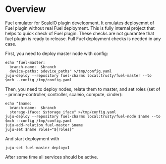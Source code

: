 # Overview

Fuel emulator for ScaleIO plugin development.
It emulates deployemnt of Fuel plugin without real Fuel deployment.
This is fully internal project that helps to quick check of Fuel plugin. These checks are not guarantee that fuel plugin is ready to release. Full Fuel deployment checks is needed in any case.

First, you need to deploy master node with config:

```
echo "fuel-master:
  branch-name:  $branch
  device-paths: $device_paths" >/tmp/config.yaml
juju-deploy --repository fuel-charms local:trusty/fuel-master --to $mch --config /tmp/config.yaml
```

Then, you need to deploy nodes, relate them to master, and set roles (set of - primary-controller, controller, scaleio, compute, cinder):

```
echo "$name:
  branch-name:  $branch
  storage-iface: $storage_iface" >/tmp/config.yaml
juju-deploy --repository fuel-charms local:trusty/fuel-node $name --to $mch --config /tmp/config.yaml
juju-add-relation fuel-master $name
juju-set $name roles="${roles}"
```

And start deployment with
```
juju-set fuel-master deploy=1
```

After some time all services should be active.